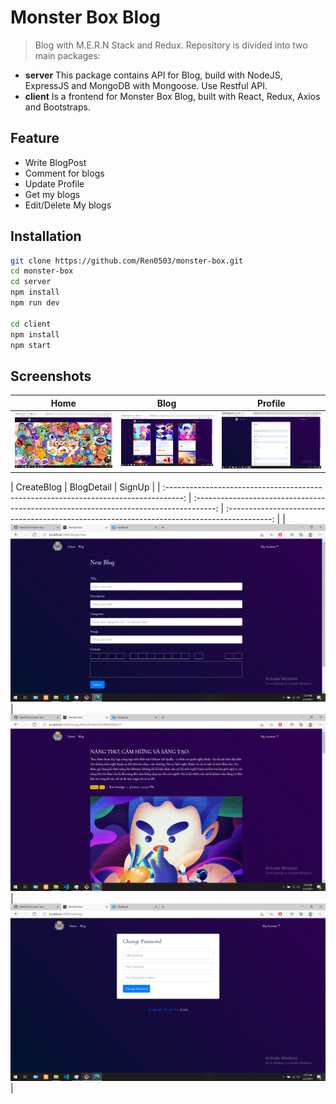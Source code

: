 # Monster Box Blog

> Blog with M.E.R.N Stack and Redux. Repository is divided into two main packages:

- **server** This package contains API for Blog, build with NodeJS, ExpressJS and MongoDB with Mongoose. Use Restful API.
- **client** Is a frontend for Monster Box Blog, built with React, Redux, Axios and Bootstraps.

## Feature

- Write BlogPost
- Comment for blogs
- Update Profile
- Get my blogs
- Edit/Delete My blogs

## Installation

```sh
git clone https://github.com/Ren0503/monster-box.git
cd monster-box
cd server
npm install
npm run dev

cd client
npm install
npm start
```

## Screenshots
|                                        Home                                        |                                        Blog                                        |                                        Profile                                        |
| :--------------------------------------------------------------------------------: | :------------------------------------------------------------------------------------: | :-----------------------------------------------------------------------------------: |
| ![](https://github.com/Ren0503/monster-box/blob/main/assets/155922214_264222038485767_7707019508969486699_n.png) | ![](https://github.com/Ren0503/monster-box/blob/main/assets/156023552_255259466220345_4761020069144217309_n.png) | ![](https://github.com/Ren0503/monster-box/blob/main/assets/156570821_290108365867937_3275924131845962970_n.png) |

|                                        CreateBlog                                        |                                        BlogDetail                                        |                                        SignUp                                        |
| 
:----------------------------------------------------------------------------------: | :-----------------------------------------------------------------------------------: | :-----------------------------------------------------------------------------------------: |
| ![](https://github.com/Ren0503/monster-box/blob/main/assets/157014786_2994665987436351_8754106685769442607_n.png) | ![](https://github.com/Ren0503/monster-box/blob/main/assets/156623514_960717388065715_8574706386156798580_n.png) | ![](https://github.com/Ren0503/monster-box/blob/main/assets/156752683_1667765993428757_145725550144104775_n.png) |

